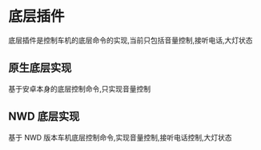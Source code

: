 # 底层插件

底层插件是控制车机的底层命令的实现,当前只包括音量控制,接听电话,大灯状态

## 原生底层实现

基于安卓本身的底层控制命令,只实现音量控制

## NWD 底层实现

基于 NWD 版本车机底层控制命令,实现音量控制,接听电话控制,大灯状态
